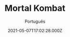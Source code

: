 ---
id: 'ad12d327-028e-47f1-a726-174d9722ccee'
type: 'movie' # Filme, Série, Anime
title: "Mortal Kombat"
synopsis: ["Nova aventura baseada no videogame Mortal Kombat. Na história, um jovem que nunca treinou artes marciais acaba envolvido em um gigantesco torneio de luta envolvendo guerreiros da Terra e lutadores e outras dimensões.",
]
originalTitle: "Mortal Kombat"
date: '2021-05-07T17:02:28.000Z'
update: '2021-05-07T17:02:28.000Z'
releaseDate: '2021-04-07T03:00:00.000Z'
imdb:
  rating: '6.2' # 8.5
  id: '' # tt0470752
duration: '1h 50  Min'
trailer:
  urls: [
    'QJHY4ggYCk4',
  ]
tags: ['1080p', '1080p', 'FULL', '4k']
genre: ['Ação', 'Aventura', 'Fantasia'] #
quality: 'WEB-DL' # BluRay, WEB-DL, HDTV, WEB-DL4K, WEB-DLe
format: 'MKV' # MKV, MP4, TS
audio: 'Português, Inglês' # Dublado, Legendado, Dual Audio, Dub & Leg
subtitle: 'Português' # Português, inglês,
size: '5.4 GB, 2.1 GB, 14 GB | 1.9 GB' # 4.8 GB
audioQuality: 10
videoQuality: 10
directors: []
#  - name: 'Lana Wachowski'
#    image: ''
#  - name: 'Lilly Wachowski'
#    image: ''
cast: []
#  - name: 'Keanu Reeves'
#    image: ''
#    characterName: 'Neo'
writers: []
#  - name: ''
#    image: ''
maturityRating:
  age: '' # L , 10, 12, 14, 16, 18
  topics: [''] # Violence, Illegal drugs, Inappropriate Language, Legal Drugs, Sexual Content, Extreme Violence
###########################################
download:
  
  - url: 'magnet:?xt=urn:btih:34D112CAAE310799B631195DBAC9CBD4689EF7FB&dn=Mortal.Kombat.2021.1080p.WEBRip.Dublado.mkv&tr=udp%3a%2f%2ftracker.openbittorrent.com%3a80%2fannounce&tr=udp%3a%2f%2ftracker.opentrackr.org%3a1337%2fannounce&tr=http%3a%2f%2ftrax.corbina.net%3a6969%2fannounce'
    resolution: '1080p' # 720p, 1080p, 4K,
    audio: 'Dublado' # Dublado, Legendado, Dual Audio
    size: '' # 4.8 GB
    quality: '' # BluRay, WEB-DL
    format: '' # MKV
  - url: 'magnet:?xt=urn:btih:f2ca65a91d04908ab2241f60aefa08bcda65da72&dn=Mortal.Kombat.2021.1080p.WEBRip.x264-RARBG&tr=http%3A%2F%2Ftracker.trackerfix.com%3A80%2Fannounce&tr=udp%3A%2F%2F9.rarbg.me%3A2890&tr=udp%3A%2F%2F9.rarbg.to%3A2900&tr=udp%3A%2F%2Ftracker.fatkhoala.org%3A13710&tr=udp%3A%2F%2Ftracker.slowcheetah.org%3A14710'
    resolution: '1080p' # 720p, 1080p, 4K,
    audio: 'Legendado' # Dublado, Legendado, Dual Audio
    size: '' # 4.8 GB
    quality: '' # BluRay, WEB-DL
    format: '' # MKV
  - url: 'magnet:?xt=urn:btih:01ef6d39a4cfaf07f86de4560e7b58894860ef21&dn=Mortal.Kombat.2021.1080p.WEBRip.DD5.1.x264-CM&tr=http%3A%2F%2Ftracker.trackerfix.com%3A80%2Fannounce&tr=udp%3A%2F%2F9.rarbg.me%3A2860&tr=udp%3A%2F%2F9.rarbg.to%3A2780&tr=udp%3A%2F%2Ftracker.slowcheetah.org%3A14710&tr=udp%3A%2F%2Ftracker.fatkhoala.org%3A13740'
    resolution: 'FULL' # 720p, 1080p, 4K,
    audio: 'Legendado' # Dublado, Legendado, Dual Audio
    size: '' # 4.8 GB
    quality: '' # BluRay, WEB-DL
    format: '' # MKV
  - url: 'magnet:?xt=urn:btih:458347610f60d7551c416e073bf4aa8f04a5def3&dn=Mortal.Kombat.2021.2160p.HMAX.WEB-DL.DDP5.1.Atmos.DV.x265-FLUX&tr=http%3A%2F%2Ftracker.trackerfix.com%3A80%2Fannounce&tr=udp%3A%2F%2F9.rarbg.me%3A2980&tr=udp%3A%2F%2F9.rarbg.to%3A2760&tr=udp%3A%2F%2Ftracker.slowcheetah.org%3A14710&tr=udp%3A%2F%2Ftracker.tallpenguin.org%3A15740'
    resolution: '4k' # 720p, 1080p, 4K,
    audio: 'Legendado' # Dublado, Legendado, Dual Audio
    size: '' # 4.8 GB
    quality: '' # BluRay, WEB-DL
    format: '' # MKV
images:
  cover: '/assets/movies/mortal-kombat.jpg'
  background: '/assets/movies/'
---